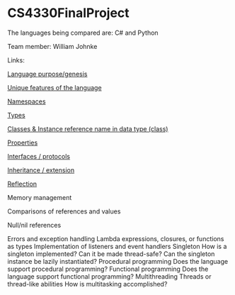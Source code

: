 # CS4330FinalProject

The languages being compared are: C# and Python


Team member: William Johnke


Links:

[Language purpose/genesis](LanguagePurpose.md)

[Unique features of the language](UniqueFeatures.md)

[Namespaces](Namespaces.md)

[Types](Types.md)

[Classes & Instance reference name in data type (class)](Classes.md)

[Properties](Properties.md)

[Interfaces / protocols](Interfaces.md)

[Inheritance / extension](Inheritance.md)

[Reflection](Reflection.md)

Memory management

Comparisons of references and values

Null/nil references

Errors and exception handling
Lambda expressions, closures, or functions as types
Implementation of listeners and event handlers
Singleton
How is a singleton implemented?
Can it be made thread-safe?
Can the singleton instance be lazily instantiated?
Procedural programming
Does the language support procedural programming?
Functional programming
Does the language support functional programming?
Multithreading
Threads or thread-like abilities
How is multitasking accomplished?




